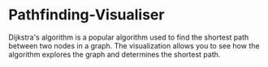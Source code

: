 # Pathfinding-Visualiser
Dijkstra's algorithm is a popular algorithm used to find the shortest path between two nodes in a graph. The visualization allows you to see how the algorithm explores the graph and determines the shortest path.
